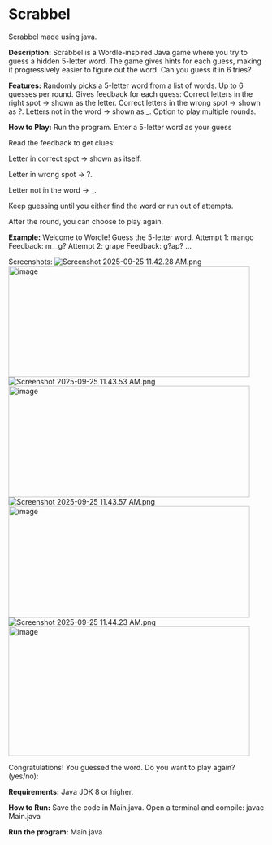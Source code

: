 # Scrabbel
Scrabbel made using java.

**Description:**
Scrabbel is a Wordle-inspired Java game where you try to guess a hidden 5-letter word. The game gives hints for each guess, making it progressively easier to figure out the word. Can you guess it in 6 tries?

**Features:**
Randomly picks a 5-letter word from a list of words.
Up to 6 guesses per round.
Gives feedback for each guess:
Correct letters in the right spot → shown as the letter.
Correct letters in the wrong spot → shown as ?.
Letters not in the word → shown as _.
Option to play multiple rounds.

**How to Play:**
Run the program.
Enter a 5-letter word as your guess

Read the feedback to get clues:

Letter in correct spot → shown as itself.

Letter in wrong spot → ?.

Letter not in the word → _.

Keep guessing until you either find the word or run out of attempts.

After the round, you can choose to play again.

**Example:**
Welcome to Wordle! Guess the 5-letter word.
Attempt 1: mango
Feedback: m__g?
Attempt 2: grape
Feedback: g?ap?
...

Screenshots:
<img src="blob:chrome-untrusted://media-app/41cba801-924e-4757-bfa5-cec2ef95ae55" alt="Screenshot 2025-09-25 11.42.28 AM.png"/><img width="475" height="219" alt="image" src="https://github.com/user-attachments/assets/fb51491c-113d-4948-8b59-3f3a482cc878" />
<img src="blob:chrome-untrusted://media-app/f2bc8668-4cdf-4929-bb21-0ab5d4746b66" alt="Screenshot 2025-09-25 11.43.53 AM.png"/><img width="475" height="220" alt="image" src="https://github.com/user-attachments/assets/25d8af40-332c-48ac-9ef4-69314731ae7f" />
<img src="blob:chrome-untrusted://media-app/77178cf7-e20f-4f81-9efd-b83318c68780" alt="Screenshot 2025-09-25 11.43.57 AM.png"/><img width="475" height="220" alt="image" src="https://github.com/user-attachments/assets/ebe46b66-659c-4911-ad74-524b86026556" />
<img src="blob:chrome-untrusted://media-app/6b9e35b6-bb38-44b4-9086-0953539c5595" alt="Screenshot 2025-09-25 11.44.23 AM.png"/><img width="475" height="255" alt="image" src="https://github.com/user-attachments/assets/38cfa190-1561-4678-b4fd-c0ef782de9e5" />




Congratulations! You guessed the word.
Do you want to play again? (yes/no):

**Requirements:**
Java JDK 8 or higher.

**How to Run:**
Save the code in Main.java.
Open a terminal and compile:
javac Main.java


**Run the program:**
Main.java

